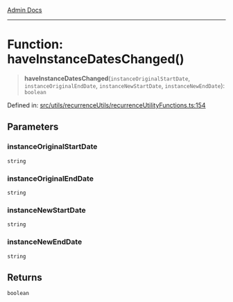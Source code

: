 [Admin Docs](/)

***

# Function: haveInstanceDatesChanged()

> **haveInstanceDatesChanged**(`instanceOriginalStartDate`, `instanceOriginalEndDate`, `instanceNewStartDate`, `instanceNewEndDate`): `boolean`

Defined in: [src/utils/recurrenceUtils/recurrenceUtilityFunctions.ts:154](https://github.com/abhassen44/talawa-admin/blob/bb7b6d5252385a81ad100b897eb0cba4f7ba10d2/src/utils/recurrenceUtils/recurrenceUtilityFunctions.ts#L154)

## Parameters

### instanceOriginalStartDate

`string`

### instanceOriginalEndDate

`string`

### instanceNewStartDate

`string`

### instanceNewEndDate

`string`

## Returns

`boolean`
